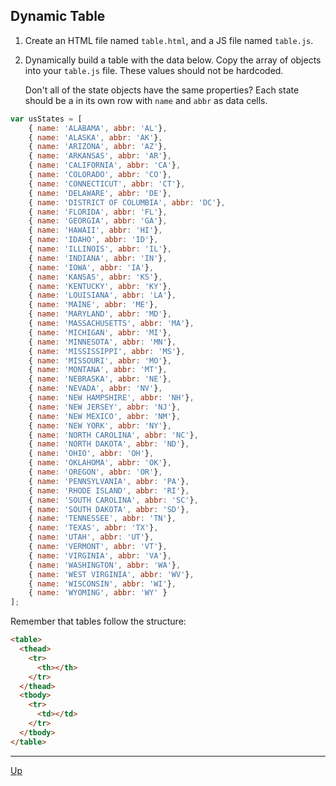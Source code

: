 ## Dynamic Table

1. Create an HTML file named `table.html`, and a JS file named `table.js`.

1. Dynamically build a table with the data below. Copy the array of objects into your `table.js` file. These values should not be hardcoded.

   Don't all of the state objects have the same properties? Each state should be a in its own row with `name` and `abbr` as data cells.

```javascript
var usStates = [
    { name: 'ALABAMA', abbr: 'AL'},
    { name: 'ALASKA', abbr: 'AK'},
    { name: 'ARIZONA', abbr: 'AZ'},
    { name: 'ARKANSAS', abbr: 'AR'},
    { name: 'CALIFORNIA', abbr: 'CA'},
    { name: 'COLORADO', abbr: 'CO'},
    { name: 'CONNECTICUT', abbr: 'CT'},
    { name: 'DELAWARE', abbr: 'DE'},
    { name: 'DISTRICT OF COLUMBIA', abbr: 'DC'},
    { name: 'FLORIDA', abbr: 'FL'},
    { name: 'GEORGIA', abbr: 'GA'},
    { name: 'HAWAII', abbr: 'HI'},
    { name: 'IDAHO', abbr: 'ID'},
    { name: 'ILLINOIS', abbr: 'IL'},
    { name: 'INDIANA', abbr: 'IN'},
    { name: 'IOWA', abbr: 'IA'},
    { name: 'KANSAS', abbr: 'KS'},
    { name: 'KENTUCKY', abbr: 'KY'},
    { name: 'LOUISIANA', abbr: 'LA'},
    { name: 'MAINE', abbr: 'ME'},
    { name: 'MARYLAND', abbr: 'MD'},
    { name: 'MASSACHUSETTS', abbr: 'MA'},
    { name: 'MICHIGAN', abbr: 'MI'},
    { name: 'MINNESOTA', abbr: 'MN'},
    { name: 'MISSISSIPPI', abbr: 'MS'},
    { name: 'MISSOURI', abbr: 'MO'},
    { name: 'MONTANA', abbr: 'MT'},
    { name: 'NEBRASKA', abbr: 'NE'},
    { name: 'NEVADA', abbr: 'NV'},
    { name: 'NEW HAMPSHIRE', abbr: 'NH'},
    { name: 'NEW JERSEY', abbr: 'NJ'},
    { name: 'NEW MEXICO', abbr: 'NM'},
    { name: 'NEW YORK', abbr: 'NY'},
    { name: 'NORTH CAROLINA', abbr: 'NC'},
    { name: 'NORTH DAKOTA', abbr: 'ND'},
    { name: 'OHIO', abbr: 'OH'},
    { name: 'OKLAHOMA', abbr: 'OK'},
    { name: 'OREGON', abbr: 'OR'},
    { name: 'PENNSYLVANIA', abbr: 'PA'},
    { name: 'RHODE ISLAND', abbr: 'RI'},
    { name: 'SOUTH CAROLINA', abbr: 'SC'},
    { name: 'SOUTH DAKOTA', abbr: 'SD'},
    { name: 'TENNESSEE', abbr: 'TN'},
    { name: 'TEXAS', abbr: 'TX'},
    { name: 'UTAH', abbr: 'UT'},
    { name: 'VERMONT', abbr: 'VT'},
    { name: 'VIRGINIA', abbr: 'VA'},
    { name: 'WASHINGTON', abbr: 'WA'},
    { name: 'WEST VIRGINIA', abbr: 'WV'},
    { name: 'WISCONSIN', abbr: 'WI'},
    { name: 'WYOMING', abbr: 'WY' }
];
```

Remember that tables follow the structure:
```html
<table>
  <thead>
    <tr>
      <th></th>
    </tr>
  </thead>
  <tbody>
    <tr>
      <td></td>
    </tr>
  </tbody>
</table>
```

<hr>

[Up](README.md)

